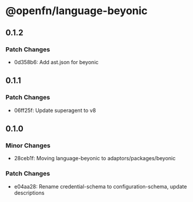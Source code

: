 # @openfn/language-beyonic

## 0.1.2

### Patch Changes

- 0d358b6: Add ast.json for beyonic

## 0.1.1

### Patch Changes

- 06ff25f: Update superagent to v8

## 0.1.0

### Minor Changes

- 28ceb1f: Moving language-beyonic to adaptors/packages/beyonic

### Patch Changes

- e04aa28: Rename credential-schema to configuration-schema, update descriptions
